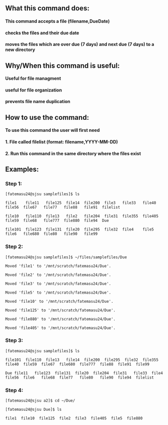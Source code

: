 ## What this command does:

#### This command accepts a file (filename,DueDate)
#### checks the files and their due date
#### moves the files which are over due (7 days) and next due (7 days) to a new directory



## Why/When this command is useful:

#### Useful for file managment
#### useful for file organization
#### prevents file name duplication


 
## How to use the command:

#### To use this command the user will first need
#### 1. File called filelist (format: filename,YYYY-MM-DD)
#### 2. Run this command in the same directory where the files exist



## Examples:


### Step 1:
    [fatemasu24@sjsu samplefiles]$ ls

    file1    file11   file125  file14  file200  file3   file33   file40   file56  file67   file77   file88   file91  filelist

    file10   file110  file13   file2   file204  file31  file355  file405  file59  file68   file777  file880  file94  Due

    file101  file123  file131  file20  file295  file32  file4    file5    file6   file680  file80   file90   file99



### Step 2:
    [fatemasu24@sjsu samplefiles]$ ~/files/samplefiles/Due

    Moved 'file1' to '/mnt/scratch/fatemasu24/Due'.

    Moved 'file2' to '/mnt/scratch/fatemasu24/Due'.

    Moved 'file3' to '/mnt/scratch/fatemasu24/Due'.

    Moved 'file5' to '/mnt/scratch/fatemasu24/Due'.

    Moved 'file10' to '/mnt/scratch/fatemasu24/Due'.

    Moved 'file125' to '/mnt/scratch/fatemasu24/Due'.

    Moved 'file880' to '/mnt/scratch/fatemasu24/Due'.

    Moved 'file405' to '/mnt/scratch/fatemasu24/Due'.



### Step 3:
    [fatemasu24@sjsu samplefiles]$ ls

    file101  file110  file13   file14  file200  file295  file32  file355  file40  file59  file67  file680  file777  file88  file91  file99 

    Due file11   file123  file131  file20  file204  file31   file33  file4    file56  file6   file68  file77   file80   file90  file94  filelist



### Step 4:
    [fatemasu24@sjsu a2]$ cd ~/Due/

    [fatemasu24@sjsu Due]$ ls

    file1  file10  file125  file2  file3  file405  file5  file880
